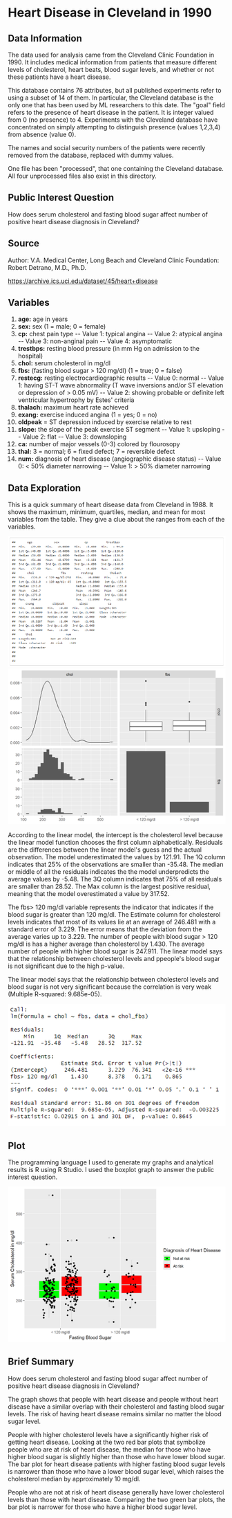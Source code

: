 # Heart Disease in Cleveland in 1990

## Data Information
The data used for analysis came from the Cleveland Clinic Foundation in 1990. It includes medical information from patients that measure different levels of cholesterol, heart beats, blood sugar levels, and whether or not these patients have a heart disease.

This database contains 76 attributes, but all published experiments
refer to using a subset of 14 of them. In particular, the Cleveland
database is the only one that has been used by ML researchers to 
this date. The "goal" field refers to the presence of heart disease
in the patient. It is integer valued from 0 (no presence) to 4.
Experiments with the Cleveland database have concentrated on simply
attempting to distinguish presence (values 1,2,3,4) from absence (value
0).  

The names and social security numbers of the patients were recently 
removed from the database, replaced with dummy values.

One file has been "processed", that one containing the Cleveland 
database. All four unprocessed files also exist in this directory.

## Public Interest Question
How does serum cholesterol and fasting blood sugar affect number of positive heart disease diagnosis in Cleveland?

## Source
Author: V.A. Medical Center, Long Beach and Cleveland Clinic Foundation:
	  Robert Detrano, M.D., Ph.D.
	  
https://archive.ics.uci.edu/dataset/45/heart+disease

## Variables
1. **age:** age in years
2. **sex:** sex (1 = male; 0 = female)
3. **cp:** chest pain type
      -- Value 1: typical angina
      -- Value 2: atypical angina
      -- Value 3: non-anginal pain
      -- Value 4: asymptomatic
4. **trestbps:** resting blood pressure (in mm Hg on admission to the hospital)
5. **chol:** serum cholesterol in mg/dl
6. **fbs:** (fasting blood sugar > 120 mg/dl)  (1 = true; 0 = false)
7. **restecg:** resting electrocardiographic results
      -- Value 0: normal
      -- Value 1: having ST-T wave abnormality (T wave inversions and/or ST elevation or depression of > 0.05 mV)
      -- Value 2: showing probable or definite left ventricular hypertrophy by Estes' criteria
8. **thalach:** maximum heart rate achieved
9. **exang:** exercise induced angina (1 = yes; 0 = no)
10. **oldpeak** = ST depression induced by exercise relative to rest
11. **slope:** the slope of the peak exercise ST segment
      -- Value 1: upsloping
      -- Value 2: flat
      -- Value 3: downsloping
12. **ca:** number of major vessels (0-3) colored by flourosopy
13. **thal:** 3 = normal; 6 = fixed defect; 7 = reversible defect
14. **num:** diagnosis of heart disease (angiographic disease status)
      -- Value 0: < 50% diameter narrowing
      -- Value 1: > 50% diameter narrowing

## Data Exploration
This is a quick summary of heart disease data from Cleveland in 1988. It shows the maximum, minimum, quartiles, median, and mean for most variables from the table. They give a clue about the ranges from each of the variables.

![Image](https://github.com/SMarbella/Cleveland-Heart-Disease-1990/blob/main/Data%20Exploration.png)
![Image](https://github.com/SMarbella/Cleveland-Heart-Disease-1990/blob/main/Data%20Exploration%20ggpairs.png)

According to the linear model, the intercept is the cholesterol level because the linear model function chooses the first column alphabetically. Residuals are the differences between the linear model's guess and the actual observation. The model underestimated the values by 121.91. The 1Q column indicates that 25% of the observations are smaller than -35.48. The median or middle of all the residuals indicates the the model underpredicts the average values by -5.48. The 3Q column indicates that 75% of all residuals are smaller than 28.52. The Max column is the largest positive residual, meaning that the model overestimated a value by 317.52.

The fbs> 120 mg/dl variable represents the indicator that indicates if the blood sugar is greater than 120 mg/dl. The Estimate column for cholesterol levels indicates that most of its values lie at an average of 246.481 with a standard error of 3.229. The error means that the deviation from the average varies up to 3.229. The number of people with blood sugar > 120 mg/dl is has a higher average than cholesterol by 1.430. The average number of people with higher blood sugar is 247.911. The linear model says that the relationship between cholesterol levels and ppeople's blood sugar is not significant due to the high p-value.

The linear model says that the relationship between cholesterol levels and blood sugar is not very significant because the correlation is very weak (Multiple R-squared: 9.685e-05).

![Image](https://github.com/SMarbella/Cleveland-Heart-Disease-1990/blob/main/Linear%20Model.png)

## Plot
The programming language I used to generate my graphs and analytical results is R using R Studio. I used the boxplot graph to answer the public interest question.

![Image](https://github.com/SMarbella/Cleveland-Heart-Disease-1990/blob/main/Heart%20Disease%20Boxplot.png)

## Brief Summary
How does serum cholesterol and fasting blood sugar affect number of positive heart disease diagnosis in Cleveland?

The graph shows that people with heart disease and people without heart disease have a similar overlap with their cholesterol and fasting blood sugar levels. The risk of having heart disease remains similar no matter the blood sugar level.

People with higher cholesterol levels have a significantly higher risk of getting heart disease. Looking at the two red bar plots that symbolize people who are at risk of heart disease, the median for those who have higher blood sugar is slightly higher than those who have lower blood sugar. The bar plot for heart disease patients with higher fasting blood sugar levels is narrower than those who have a lower blood sugar level, which raises the cholesterol median by approximately 10 mg/dl.

People who are not at risk of heart disease generally have lower cholesterol levels than those with heart disease. Comparing the two green bar plots, the bar plot is narrower for those who have a higher blood sugar level.
